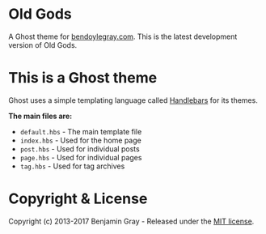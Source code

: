# Old Gods

A Ghost theme for [bendoylegray.com](http://bendoylegray.com). This is the latest development version of Old Gods.


# This is a Ghost theme

Ghost uses a simple templating language called [Handlebars](http://handlebarsjs.com/) for its themes.

**The main files are:**

- `default.hbs` - The main template file
- `index.hbs` - Used for the home page
- `post.hbs` - Used for individual posts
- `page.hbs` - Used for individual pages
- `tag.hbs` - Used for tag archives

# Copyright & License

Copyright (c) 2013-2017 Benjamin Gray - Released under the [MIT license](LICENSE).
